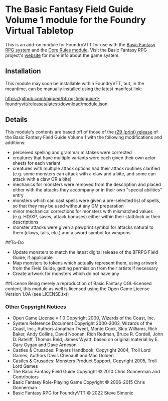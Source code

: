 # The Basic Fantasy Field Guide Volume 1 module for the Foundry Virtual Tabletop
This is an add-on module for FoundryVTT for use with the [Basic Fantasy RPG system](https://github.com/orffen/basicfantasyrpg) and the [Core Rules module](https://github.com/Stew-rt/basicfantasyrpg-corerules-en). Visit the Basic Fantasy RPG project's [website](https://basicfantasy.org/) for more info about the game system.

## Installation
This module may soon be installable within FoundryVTT, but, in the meantime, can be manually installed using the latest manifest link:

https://github.com/miqued/bfrpg-fieldguide1-foundryvtt/releases/latest/download/module.json

## Details
This module's contents are based off of those of the [r29 (print) release](https://basicfantasy.org/downloads/Basic-Fantasy-Field-Guide-r29.pdf) of the Basic Fantasy Field Guide Volume 1 with the following modifications and additions:
* perceived spelling and grammar mistakes were corrected
* creatures that have multiple variants were each given their own actor sheets for each variant
* creatures with multiple attack options had their attack routines clarified (e.g. some monsters can attack with a claw and a bite, and some can attack with a claw OR a bite)
* mechanics for monsters were removed from the description and placed either with the attacks they accompany or in their own "special abilities" entry
* monsters which can cast spells were given a pre-selected list of spells, so that they may be used without any GM preparation
* minor mechanical corrections for monsters with mismatched values (e.g. HD/XP, saves, attack bonuses) either within their statblock or their descriptions
* monster attacks were given a pawprint symbol for attacks natural to them (claws, tails, etc.) and a sword symbol for weapons

##To-Do
* Update monsters to match the latest digital release of the BFRPG Field Guide, if applicable
* Map monsters to tokens which actually represent them, using artwork from the Field Guide, getting permission from their artists if necessary
* Create artwork for monsters which do not have any

##License
Being merely a reproduction of Basic Fantasy OGL-licensed content, this module as well is licensed using the Open Game License Version 1.0A (see LICENSE.txt)

### Other Copyright Notices
- Open Game License v 1.0 Copyright 2000, Wizards of the Coast, Inc.
- System Reference Document Copyright 2000-2003, Wizards of the Coast, Inc.; Authors Jonathan Tweet, Monte Cook, Skip Williams, Rich Baker, Andy Collins, David Noonan, Rich Redman, Bruce R. Cordell, John D. Rateliff, Thomas Reid, James Wyatt, based on original material by E. Gary Gygax and Dave Arneson
- Castles & Crusades: Players Handbook, Copyright 2004, Troll Lord Games; Authors Davis Chenault and Mac Golden
- Castles & Crusades: Monsters Product Support, Copyright 2005, Troll Lord Games
- The Basic Fantasy Field Guide Copyright © 2010 Chris Gonnerman and Contributors
- Basic Fantasy Role-Playing Game Copyright © 2006-2015 Chris Gonnerman
- Basic Fantasy RPG for FoundryVTT © 2022 Steve Simenic
